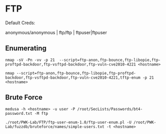 FTP
========================

Default Creds:

anonymous/anonymous | ftp/ftp | ftpuser|ftpuser

## Enumerating
    nmap -sV -Pn -vv -p 21  --script=ftp-anon,ftp-bounce,ftp-libopie,ftp-proftpd-backdoor,ftp-vsftpd-backdoor,ftp-vuln-cve2010-4221 <hostname>
    
    nmap --script=ftp-anon,ftp-bounce,ftp-libopie,ftp-proftpd-backdoor,ftp-vsftpd-backdoor,ftp-vuln-cve2010-4221,tftp-enum -p 21 <hostname>


## Brute Force
    medusa -h <hostname> -u user -P /root/SecLists/Passwords/bt4-password.txt -M ftp 

    ./root/PWK-Lab/FTP/ftp-user-enum-1.0/ftp-user-enum.pl -U /root/PWK-Lab/fuzzdb/bruteforce/names/simple-users.txt -t <hostname>

